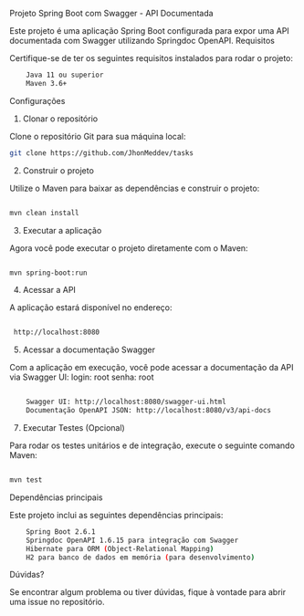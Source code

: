 Projeto Spring Boot com Swagger - API Documentada

Este projeto é uma aplicação Spring Boot configurada para expor uma API documentada com Swagger utilizando Springdoc OpenAPI.
Requisitos

Certifique-se de ter os seguintes requisitos instalados para rodar o projeto:

```bash
    Java 11 ou superior
    Maven 3.6+
```

Configurações
1. Clonar o repositório

Clone o repositório Git para sua máquina local:

```bash
git clone https://github.com/JhonMeddev/tasks
```

2. Construir o projeto

Utilize o Maven para baixar as dependências e construir o projeto:

```bash

mvn clean install

```

3. Executar a aplicação

Agora você pode executar o projeto diretamente com o Maven:

```bash

mvn spring-boot:run

```

4. Acessar a API

A aplicação estará disponível no endereço: 
```bash

 http://localhost:8080

```

5. Acessar a documentação Swagger

Com a aplicação em execução, você pode acessar a documentação da API via Swagger UI:
login: root
senha: root

```bash

    Swagger UI: http://localhost:8080/swagger-ui.html
    Documentação OpenAPI JSON: http://localhost:8080/v3/api-docs
```



7. Executar Testes (Opcional)

Para rodar os testes unitários e de integração, execute o seguinte comando Maven:

```bash

mvn test

```

Dependências principais

Este projeto inclui as seguintes dependências principais:

```bash
    Spring Boot 2.6.1
    Springdoc OpenAPI 1.6.15 para integração com Swagger
    Hibernate para ORM (Object-Relational Mapping)
    H2 para banco de dados em memória (para desenvolvimento)
```


Dúvidas?

Se encontrar algum problema ou tiver dúvidas, fique à vontade para abrir uma issue no repositório.
